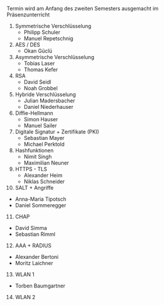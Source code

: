 Termin wird am Anfang des zweiten Semesters ausgemacht im Präsenzunterricht


1. Symmetrische Verschlüsselung
   - Philipp Schuler
   - Manuel Repetschnig
2. AES / DES
   - Okan Güclü
3. Asymmetrische Verschlüsselung
   - Tobias Laser
   - Thomas Kefer
4. RSA
   - David Seidl
   - Noah Grobbel
5. Hybride Verschlüsselung
   - Julian Madersbacher
   - Daniel Niederhauser
6. Diffie-Hellmann
   - Simon Hauser
   - Manuel Sailer
7. Digitale Signatur + Zertifikate (PKI)
   - Sebastian Mayer
   - Michael Perktold
8. Hashfunktionen
   - Nimit Singh
   - Maximilian Neuner
9. HTTPS - TLS
   - Alexander Heim
   - Niklas Schneider
10. SALT + Angriffe
   - Anna-Maria Tipotsch
   - Daniel Sommeregger
11. CHAP
   - David Simma
   - Sebastian Rimml
12. AAA + RADIUS
   - Alexander Bertoni
   - Moritz Laichner
13. WLAN 1
   - Torben Baumgartner
14. WLAN 2
